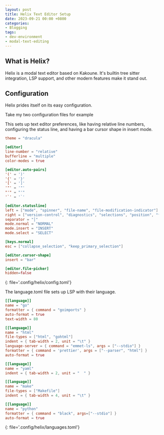 ```yaml
---
layout: post
title: Helix Text Editor Setup
date: 2023-09-21 00:00 +0800
categories:
- Blogging
tags:
- dev-environment
- modal-text-editing
---
```

## What is Helix?
Helix is a modal text editor based on Kakoune. It's builtin tree sitter integration, LSP support, and other modern features make it stand out.

## Configuration
Helix prides itself on its easy configuration. 

Take my two configuration files for example

This sets up text editor preferences, like having relative line numbers, configuring the status line, and having a bar cursor shape in insert mode. 
```toml
theme = "dracula"

[editor]
line-number = "relative"
bufferline = "multiple"
color-modes = true

[editor.auto-pairs]
'(' = ')'
'{' = '}'
'[' = ']'
'"' = '"'
"'" = "'"
'`' = '`'

[editor.statusline]
left = ["mode", "spinner", "file-name", "file-modification-indicator"]
right = ["version-control", "diagnostics", "selections", "position", "file-encoding", "file-line-ending", "file-type"]
separator = "│"
mode.normal = "NORMAL"
mode.insert = "INSERT"
mode.select = "SELECT"

[keys.normal]
esc = ["collapse_selection", "keep_primary_selection"]

[editor.cursor-shape]
insert = "bar"

[editor.file-picker]
hidden=false
```
{: file='.config/helix/config.toml'}

The language.toml file sets up LSP with their language.
```toml
[[language]]
name = "go"
formatter = { command = "goimports" }
auto-format = true
text-width = 80

[[language]]
name = "html"
file-types = ["html", "gohtml"]
indent = { tab-width = 2, unit = "\t" }
language-server = { command = "emmet-ls", args = ["--stdio"] }
formatter = { command = 'prettier', args = ["--parser", "html"] }
auto-format = true

[[language]]
name = "yaml"
indent = { tab-width = 2, unit = "  " }

[[language]]
name = "make"
file-types = ["Makefile"]
indent = { tab-width = 4, unit = "\t" }

[[language]]
name = "python"
formatter = { command = "black", args=["--stdio"] }
auto-format = true
```
{: file='.config/helix/languages.toml'}

